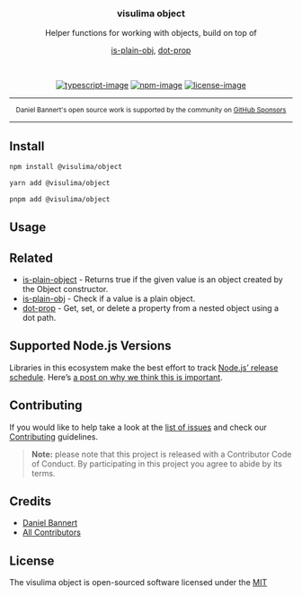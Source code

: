 <div align="center">
  <h3>visulima object</h3>
  <p>
  Helper functions for working with objects, build on top of

[is-plain-obj][is-plain-obj],
[dot-prop][dot-prop]
  </p>
</div>

<br />

<div align="center">

[![typescript-image]][typescript-url] [![npm-image]][npm-url] [![license-image]][license-url]

</div>

---

<div align="center">
    <p>
        <sup>
            Daniel Bannert's open source work is supported by the community on <a href="https://github.com/sponsors/prisis">GitHub Sponsors</a>
        </sup>
    </p>
</div>

---

## Install

```sh
npm install @visulima/object
```

```sh
yarn add @visulima/object
```

```sh
pnpm add @visulima/object
```

## Usage

## Related

- [is-plain-object](https://github.com/jonschlinkert/is-plain-object) - Returns true if the given value is an object created by the Object constructor.
- [is-plain-obj][is-plain-obj] - Check if a value is a plain object.
- [dot-prop][dot-prop] - Get, set, or delete a property from a nested object using a dot path.

## Supported Node.js Versions

Libraries in this ecosystem make the best effort to track [Node.js’ release schedule](https://github.com/nodejs/release#release-schedule).
Here’s [a post on why we think this is important](https://medium.com/the-node-js-collection/maintainers-should-consider-following-node-js-release-schedule-ab08ed4de71a).

## Contributing

If you would like to help take a look at the [list of issues](https://github.com/visulima/visulima/issues) and check our [Contributing](.github/CONTRIBUTING.md) guidelines.

> **Note:** please note that this project is released with a Contributor Code of Conduct. By participating in this project you agree to abide by its terms.

## Credits

-   [Daniel Bannert](https://github.com/prisis)
-   [All Contributors](https://github.com/visulima/visulima/graphs/contributors)

## License

The visulima object is open-sourced software licensed under the [MIT][license-url]

[typescript-image]: https://img.shields.io/badge/Typescript-294E80.svg?style=for-the-badge&logo=typescript
[typescript-url]: "typescript"
[license-image]: https://img.shields.io/npm/l/@visulima/object?color=blueviolet&style=for-the-badge
[license-url]: LICENSE.md "license"
[npm-image]: https://img.shields.io/npm/v/@visulima/object/latest.svg?style=for-the-badge&logo=npm
[npm-url]: https://www.npmjs.com/package/@visulima/object/v/latest "npm"
[is-plain-obj]: https://github.com/sindresorhus/is-plain-obj
[dot-prop]: https://github.com/sindresorhus/dot-prop

